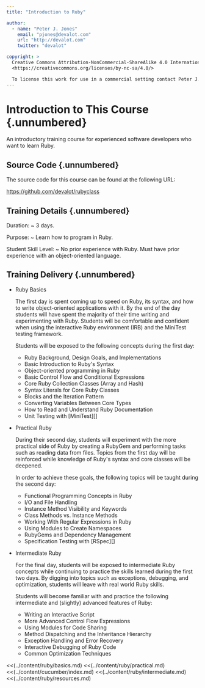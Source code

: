 ```yaml
---
title: "Introduction to Ruby"

author:
  - name: "Peter J. Jones"
    email: "pjones@devalot.com"
    url: "http://devalot.com"
    twitter: "devalot"

copyright: >
  Creative Commons Attribution-NonCommercial-ShareAlike 4.0 International Public License:
  <https://creativecommons.org/licenses/by-nc-sa/4.0/>

  To license this work for use in a commercial setting contact Peter J. Jones.
---
```


Introduction to This Course {.unnumbered}
=========================================

An introductory training course for experienced software developers
who want to learn Ruby.

Source Code {.unnumbered}
-------------------------

The source code for this course can be found at the following URL:

<https://github.com/devalot/rubyclass>

Training Details {.unnumbered}
------------------------------

Duration:
  ~ 3 days.

Purpose:
  ~ Learn how to program in Ruby.

Student Skill Level:
  ~ No prior experience with Ruby.
    Must have prior experience with an object-oriented language.

Training Delivery {.unnumbered}
-------------------------------

  * Ruby Basics

    The first day is spent coming up to speed on Ruby, its syntax, and
    how to write object-oriented applications with it.  By the end of
    the day students will have spent the majority of their time
    writing and experimenting with Ruby.  Students will be comfortable
    and confident when using the interactive Ruby environment (IRB)
    and the MiniTest testing framework.

    Students will be exposed to the following concepts during the
    first day:

    - Ruby Background, Design Goals, and Implementations
    - Basic Introduction to Ruby's Syntax
    - Object-oriented programming in Ruby
    - Basic Control Flow and Conditional Expressions
    - Core Ruby Collection Classes (Array and Hash)
    - Syntax Literals for Core Ruby Classes
    - Blocks and the Iteration Pattern
    - Converting Variables Between Core Types
    - How to Read and Understand Ruby Documentation
    - Unit Testing with [MiniTest][]

  * Practical Ruby

    During their second day, students will experiment with the more
    practical side of Ruby by creating a RubyGem and performing tasks
    such as reading data from files.  Topics from the first day will
    be reinforced while knowledge of Ruby's syntax and core classes
    will be deepened.

    In order to achieve these goals, the following topics will be
    taught during the second day:

    - Functional Programming Concepts in Ruby
    - I/O and File Handling
    - Instance Method Visibility and Keywords
    - Class Methods vs. Instance Methods
    - Working With Regular Expressions in Ruby
    - Using Modules to Create Namespaces
    - RubyGems and Dependency Management
    - Specification Testing with [RSpec][]

  * Intermediate Ruby

    For the final day, students will be exposed to intermediate Ruby
    concepts while continuing to practice the skills learned during
    the first two days.  By digging into topics such as exceptions,
    debugging, and optimization, students will leave with real world
    Ruby skills.

    Students will become familiar with and practice the following
    intermediate and (slightly) advanced features of Ruby:

    - Writing an Interactive Script
    - More Advanced Control Flow Expressions
    - Using Modules for Code Sharing
    - Method Dispatching and the Inheritance Hierarchy
    - Exception Handling and Error Recovery
    - Interactive Debugging of Ruby Code
    - Common Optimization Techniques


<!-- Place Holder -->
<<(../content/ruby/basics.md)
<<(../content/ruby/practical.md)
<<(../content/cucumber/index.md)
<<(../content/ruby/intermediate.md)
<<(../content/ruby/resources.md)

